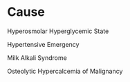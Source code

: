 # Cause

Hyperosmolar Hyperglycemic State

Hypertensive Emergency

Milk Alkali Syndrome

Osteolytic Hypercalcemia of Malignancy
